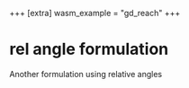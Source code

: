 +++
[extra]
wasm_example = "gd_reach"
+++

# rel angle formulation

Another formulation using relative angles

